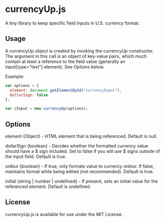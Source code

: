 # currencyUp.js

A tiny library to keep specific field inputs in U.S. currency format.

## Usage

A currencyUp object is created by invoking the currencyUp constructor. The argument in this call is an object of key-value pairs, which much contain at least a reference to the field value (generally an input[type="text"] element). See Options below.

Example:

```javascript
var options = {
  element: document.getElementById("currencyInput"),
  dollarSign: false
};

var cInput = new currencyUp(options);
```

## Options

element {Object} - HTML element that is being referenced. Default is null.

dollarSign {boolean} - Decides whether the formatted currency value should have a $ sign included. Set to false if you will use $ signs outside of the input field. Default is true.

onblur {boolean} - If true, only formats value to currency onblur. If false, maintains format while being edited (not recommended). Default is true.

initial {string | number | undefined} - If present, sets an initial value for the referenced element. Default is undefined.

## License

currencyUp.js is available for use under the MIT License.
